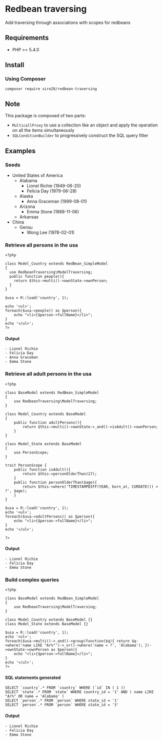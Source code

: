 # Redbean traversing
Add traversing through associations with scopes for redbeans

## Requirements

- PHP >= 5.4.0

## Install
### Using Composer

```
composer require xire28/redbean-traversing
```

## Note
This package is composed of two parts:
- `MulticallProxy` to use a collection like an object and apply the operation on all the items simultaneously
- `SQLConditionBuilder` to progressively construct the SQL query filter

## Examples
### Seeds

- United States of America
	- Alabama
		- Lionel Richie (1949-06-20)
		- Felicia Day (1979-06-28)
	- Alaska
		- Anna Graceman (1999-08-01)
	- Arizona
		- Emma Stone (1988-11-06)
	- Arkansas
- China
	- Gensu
		- Wong Lee (1978-02-01)

### Retrieve all persons in the usa

```
<?php

class Model_Country extends RedBean_SimpleModel
{
  use RedbeanTraversing\ModelTraversing;
  public function people(){
    return $this->multi()->ownState->ownPerson;
  }
}

$usa = R::load('country', 1);

echo '<ul>';
foreach($usa->people() as $person){
	echo "<li>{$person->fullName}</li>";
}
echo '</ul>';
?>
```

#### Output
```
- Lionel Richie
- Felicia Day
- Anna Graceman
- Emma Stone
```

### Retrieve all adult persons in the usa
```
<?php

class BaseModel extends RedBean_SimpleModel
{
  	use RedbeanTraversing\ModelTraversing;
}

class Model_Country extends BaseModel
{
	public function adultPersons(){
    	return $this->multi()->ownState->_and()->isAdult()->ownPerson;
	}
}

class Model_State extends BaseModel
{
  	use PersonScope;
}

trait PersonScope {
	public function isAdult(){
		return $this->personOlderThan(17);
	}
	public function personOlderThan($age){
    	return $this->where('TIMESTAMPDIFF(YEAR, born_at, CURDATE()) > ?', $age);
	}
}

$usa = R::load('country', 1);
echo '<ul>';
foreach($usa->adultPersons() as $person){
	echo "<li>{$person->fullName}</li>";
}
echo '</ul>';

?>
```

#### Output
```
- Lionel Richie
- Felicia Day
- Emma Stone
```

### Build complex queries
```
<?php

class BaseModel extends RedBean_SimpleModel
{
  	use RedbeanTraversing\ModelTraversing;
}

class Model_Country extends BaseModel {}
class Model_State extends BaseModel {}

$usa = R::load('country', 1);
echo '<ul>';
foreach($usa->multi()->_and()->group(function($q){ return $q->where('name LIKE "Ar%"')->_or()->where('name = ?', 'Alabama'); })->ownState->ownPerson as $person){
	echo "<li>{$person->fullName}</li>";
}
echo '</ul>';
?>
```
#### SQL statements generated
```
SELECT `country`.* FROM `country` WHERE (`id` IN ( 1 ))
SELECT `state`.* FROM `state` WHERE country_id = '1' AND ( name LIKE "Ar%" OR name = 'Alabama' )
SELECT `person`.* FROM `person` WHERE state_id = '1'
SELECT `person`.* FROM `person` WHERE state_id = '3'
```

#### Output
```
- Lionel Richie
- Felicia Day
- Emma Stone
```
